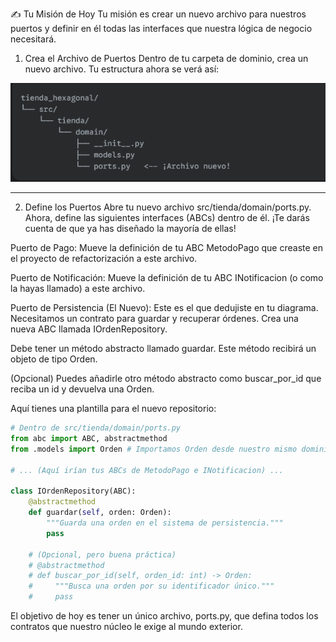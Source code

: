 ✍️ Tu Misión de Hoy
Tu misión es crear un nuevo archivo para nuestros puertos y definir en él todas las interfaces que nuestra lógica de negocio necesitará.

1. Crea el Archivo de Puertos
Dentro de tu carpeta de dominio, crea un nuevo archivo. Tu estructura ahora se verá así:

![Imagen Con Nuevo Archivo](Nueva_estructura.png)

---

2. Define los Puertos
Abre tu nuevo archivo src/tienda/domain/ports.py. Ahora, define las siguientes interfaces (ABCs) dentro de él. ¡Te darás cuenta de que ya has diseñado la mayoría de ellas!

Puerto de Pago: Mueve la definición de tu ABC MetodoPago que creaste en el proyecto de refactorización a este archivo.

Puerto de Notificación: Mueve la definición de tu ABC INotificacion (o como la hayas llamado) a este archivo.

Puerto de Persistencia (El Nuevo): Este es el que dedujiste en tu diagrama. Necesitamos un contrato para guardar y recuperar órdenes. Crea una nueva ABC llamada IOrdenRepository.

Debe tener un método abstracto llamado guardar. Este método recibirá un objeto de tipo Orden.

(Opcional) Puedes añadirle otro método abstracto como buscar_por_id que reciba un id y devuelva una Orden.

Aquí tienes una plantilla para el nuevo repositorio:

```python
# Dentro de src/tienda/domain/ports.py
from abc import ABC, abstractmethod
from .models import Orden # Importamos Orden desde nuestro mismo dominio

# ... (Aquí irían tus ABCs de MetodoPago e INotificacion) ...

class IOrdenRepository(ABC):
    @abstractmethod
    def guardar(self, orden: Orden):
        """Guarda una orden en el sistema de persistencia."""
        pass

    # (Opcional, pero buena práctica)
    # @abstractmethod
    # def buscar_por_id(self, orden_id: int) -> Orden:
    #     """Busca una orden por su identificador único."""
    #     pass
```

El objetivo de hoy es tener un único archivo, ports.py, que defina todos los contratos que nuestro núcleo le exige al mundo exterior. 